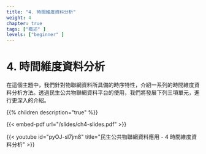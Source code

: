 ```yaml
---
title: "4. 時間維度資料分析"
weight: 4
chapter: true
tags: ["概述" ]
levels: ["beginner" ]
---
```


# 4. 時間維度資料分析

在這個主題中，我們針對物聯網資料所具備的時序特性，介紹一系列的時間維度資料分析方法。透過民生公共物聯網資料平台的使用，我們將發展下列三項單元，進行更深入的介紹。


{{% children description="true" %}}

{{< embed-pdf url="/slides/ch4-slides.pdf" >}}

  {{< youtube id="pyOJ-sl7jm8" title="民生公共物聯網資料應用 - 4 時間維度資料分析" >}}

